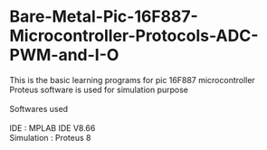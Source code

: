 # Bare-Metal-Pic-16F887-Microcontroller-Protocols-ADC-PWM-and-I-O
This is the basic learning programs for pic 16F887 microcontroller  <br /> 
Proteus software is used for simulation purpose  <br /> 
 <br /> 
 Softwares used  <br /> 
  <br /> 
 IDE        :  MPLAB IDE V8.66 <br /> 
 Simulation :  Proteus 8
